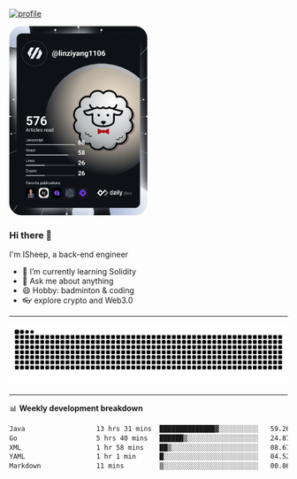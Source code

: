 [![profile](https://user-images.githubusercontent.com/54968314/208005045-e4b42f3b-833d-4242-bfcc-e764865553a2.svg)](https://www.calligrapher.ai/)

<a href="https://app.daily.dev/linziyang1106"><img src="/devcard.png" width="250" alt="ISheep's Dev Card"/></a>

### Hi there 🐏

I'm ISheep, a back-end engineer

- 🔭 I’m currently learning Solidity
- 💬 Ask me about anything
- 😄 Hobby: badminton & coding
- 👓 explore crypto and Web3.0

-------

![](https://raw.githubusercontent.com/ISheepp/ISheepp/output/github-contribution-grid-snake.svg)

-------

📊 **Weekly development breakdown**
<!--START_SECTION:waka-->

```txt
Java                  13 hrs 31 mins  ██████████████▓░░░░░░░░░░   59.26 %
Go                    5 hrs 40 mins   ██████▒░░░░░░░░░░░░░░░░░░   24.87 %
XML                   1 hr 58 mins    ██▒░░░░░░░░░░░░░░░░░░░░░░   08.67 %
YAML                  1 hr 1 min      █░░░░░░░░░░░░░░░░░░░░░░░░   04.52 %
Markdown              11 mins         ▒░░░░░░░░░░░░░░░░░░░░░░░░   00.86 %
```

<!--END_SECTION:waka-->
